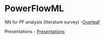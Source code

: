 # PowerFlowML
NN for PF analysis (literature survey) -[Overleaf](https://www.overleaf.com/read/njhvhyzjcszc#3e2097)

Presentations - [Presentations](https://drive.google.com/drive/folders/1gWWuP9SF2esDgsMQZb13VdK10XunXd-J?usp=sharing)
